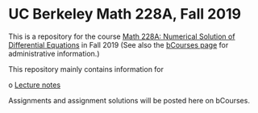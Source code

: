 # UC Berkeley Math 228A, Fall 2019

This is a repository for the course [Math 228A: Numerical Solution of
Differential
Equations](https://math.berkeley.edu/courses/fall-2018-math-228a-001-lec)
in Fall 2019 (See also the [bCourses
page](https://bcourses.berkeley.edu/courses/1473362) for administrative
information.)

This repository mainly contains information for 

o [Lecture notes](lecture.md)

Assignments and assignment solutions will be posted here on bCourses.


